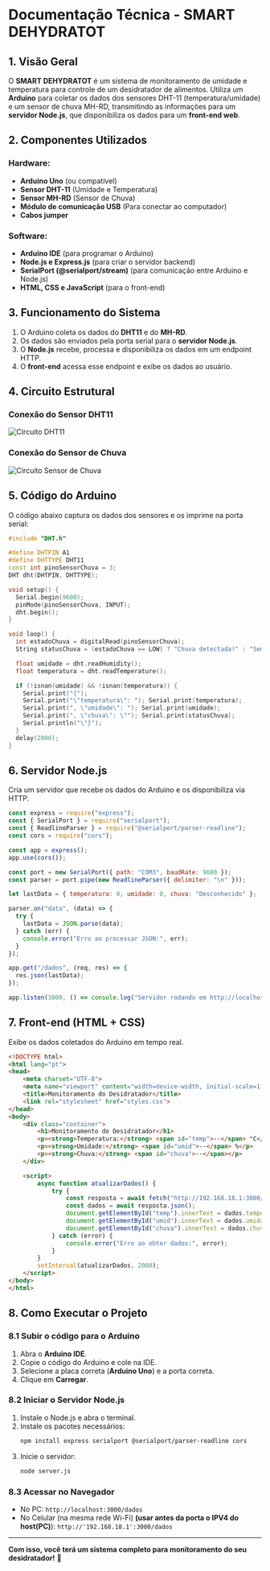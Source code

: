 # Documentação Técnica - SMART DEHYDRATOT

## 1. Visão Geral
O **SMART DEHYDRATOT** é um sistema de monitoramento de umidade e temperatura para controle de um desidratador de alimentos. Utiliza um **Arduino** para coletar os dados dos sensores DHT-11 (temperatura/umidade) e um sensor de chuva MH-RD, transmitindo as informações para um **servidor Node.js**, que disponibiliza os dados para um **front-end web**.

## 2. Componentes Utilizados
### Hardware:
* **Arduino Uno** (ou compatível)
* **Sensor DHT-11** (Umidade e Temperatura)
* **Sensor MH-RD** (Sensor de Chuva)
* **Módulo de comunicação USB** (Para conectar ao computador)
* **Cabos jumper**

### Software:
* **Arduino IDE** (para programar o Arduino)
* **Node.js e Express.js** (para criar o servidor backend)
* **SerialPort (@serialport/stream)** (para comunicação entre Arduino e Node.js)
* **HTML, CSS e JavaScript** (para o front-end)

## 3. Funcionamento do Sistema
1. O Arduino coleta os dados do **DHT11** e do **MH-RD**.
2. Os dados são enviados pela porta serial para o **servidor Node.js**.
3. O **Node.js** recebe, processa e disponibiliza os dados em um endpoint HTTP.
4. O **front-end** acessa esse endpoint e exibe os dados ao usuário.

## 4. Circuito Estrutural

### Conexão do Sensor DHT11
![Circuito DHT11](SMART-DEHYDRATOT-main/assets/DHT11.jpg)

### Conexão do Sensor de Chuva
![Circuito Sensor de Chuva](SMART-DEHYDRATOT-main/assets/MHRD.jpg)


## 5. Código do Arduino
O código abaixo captura os dados dos sensores e os imprime na porta serial:

```cpp
#include "DHT.h"

#define DHTPIN A1
#define DHTTYPE DHT11
const int pinoSensorChuva = 3;
DHT dht(DHTPIN, DHTTYPE);

void setup() {
  Serial.begin(9600);
  pinMode(pinoSensorChuva, INPUT);
  dht.begin();
}

void loop() {
  int estadoChuva = digitalRead(pinoSensorChuva);
  String statusChuva = (estadoChuva == LOW) ? "Chuva detectada!" : "Sem chuva.";

  float umidade = dht.readHumidity();
  float temperatura = dht.readTemperature();

  if (!isnan(umidade) && !isnan(temperatura)) {
    Serial.print("{");
    Serial.print("\"temperatura\": "); Serial.print(temperatura);
    Serial.print(", \"umidade\": "); Serial.print(umidade);
    Serial.print(", \"chuva\": \""); Serial.print(statusChuva);
    Serial.println("\"}");
  }
  delay(2000);
}
```

## 6. Servidor Node.js
Cria um servidor que recebe os dados do Arduino e os disponibiliza via HTTP.

```javascript
const express = require("express");
const { SerialPort } = require("serialport");
const { ReadlineParser } = require("@serialport/parser-readline");
const cors = require("cors");

const app = express();
app.use(cors());

const port = new SerialPort({ path: "COM3", baudRate: 9600 });
const parser = port.pipe(new ReadlineParser({ delimiter: "\n" }));

let lastData = { temperatura: 0, umidade: 0, chuva: "Desconhecido" };

parser.on("data", (data) => {
  try {
    lastData = JSON.parse(data);
  } catch (err) {
    console.error("Erro ao processar JSON:", err);
  }
});

app.get("/dados", (req, res) => {
  res.json(lastData);
});

app.listen(3000, () => console.log("Servidor rodando em http://localhost:3000"));
```

## 7. Front-end (HTML + CSS)
Exibe os dados coletados do Arduino em tempo real.

```html
<!DOCTYPE html>
<html lang="pt">
<head>
    <meta charset="UTF-8">
    <meta name="viewport" content="width=device-width, initial-scale=1.0">
    <title>Monitoramento do Desidratador</title>
    <link rel="stylesheet" href="styles.css">
</head>
<body>
    <div class="container">
        <h1>Monitoramento do Desidratador</h1>
        <p><strong>Temperatura:</strong> <span id="temp">--</span> °C</p>
        <p><strong>Umidade:</strong> <span id="umid">--</span> %</p>
        <p><strong>Chuva:</strong> <span id="chuva">--</span></p>
    </div>

    <script>
        async function atualizarDados() {
            try {
                const resposta = await fetch("http://192.168.18.1:3000/dados");
                const dados = await resposta.json();
                document.getElementById("temp").innerText = dados.temperatura;
                document.getElementById("umid").innerText = dados.umidade;
                document.getElementById("chuva").innerText = dados.chuva;
            } catch (error) {
                console.error("Erro ao obter dados:", error);
            }
        }
        setInterval(atualizarDados, 2000);
    </script>
</body>
</html>
```

## 8. Como Executar o Projeto
### 8.1 Subir o código para o Arduino
1. Abra o **Arduino IDE**.
2. Copie o código do Arduino e cole na IDE.
3. Selecione a placa correta (**Arduino Uno**) e a porta correta.
4. Clique em **Carregar**.

### 8.2 Iniciar o Servidor Node.js
1. Instale o Node.js e abra o terminal.
2. Instale os pacotes necessários:
   ```sh
   npm install express serialport @serialport/parser-readline cors
   ```
3. Inicie o servidor:
   ```sh
   node server.js
   ```

### 8.3 Acessar no Navegador
* No PC: `http://localhost:3000/dados`
* No Celular (na mesma rede Wi-Fi) **(usar antes da porta o IPV4 do host(PC)**): `http://'192.168.18.1':3000/dados`

---
**Com isso, você terá um sistema completo para monitoramento do seu desidratador!** 🚀
